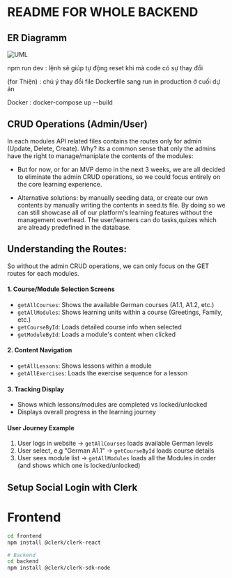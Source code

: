 # README FOR WHOLE BACKEND

## ER Diagramm

![UML](assets/UML1.png)

npm run dev : lệnh sẽ giúp tự động reset khi mà code có sự thay đổi

(for Thiện) : chú ý thay đổi file Dockerfile sang run in production ở cuối dự án

Docker :
docker-compose up --build

## CRUD Operations (Admin/User)

In each modules API related files contains the routes only for admin (Update, Delete, Create). Why? its a common sense that only the admins have the right to manage/maniplate the contents of the modules:

- But for now, or for an MVP demo in the next 3 weeks, we are all decided to eliminate the admin CRUD operations, so we could focus entirely on the core learning experience.

- Alternative solutions: by manually seeding data, or create our own contents by manually writing the contents in seed.ts file. By doing so we can still showcase all of our platform's learning features without the management overhead. The user/learners can do tasks,quizes which are already predefined in the database.

## Understanding the Routes:

So without the admin CRUD operations, we can only focus on the GET routes for each modules.

#### 1. Course/Module Selection Screens

- `getAllCourses`: Shows the available German courses (A1.1, A1.2, etc.)
- `getAllModules`: Shows learning units within a course (Greetings, Family, etc.)
- `getCourseById`: Loads detailed course info when selected
- `getModuleById`: Loads a module's content when clicked

#### 2. Content Navigation

- `getAllLessons`: Shows lessons within a module
- `getAllExercises`: Loads the exercise sequence for a lesson

#### 3. Tracking Display

- Shows which lessons/modules are completed vs locked/unlocked
- Displays overall progress in the learning journey

#### User Journey Example

1. User logs in website -> `getAllCourses` loads available German levels
2. User select, e.g "German A1.1" -> `getCourseById` loads course details
3. User sees module list -> `getAllModules` loads all the Modules in order (and shows which one is locked/unlocked)

## Setup Social Login with Clerk

# Frontend

```bash
cd frontend
npm install @clerk/clerk-react
```

```bash
# Backend
cd backend
npm install @clerk/clerk-sdk-node
```
